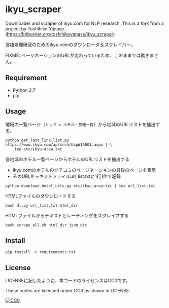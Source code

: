 ikyu_scraper
====

Downloader and scraper of ikyu.com for NLP research.
This is a fork from a project by Toshihiko Yanase.
(https://bitbucket.org/toshihikoyanase/ikyu_scraper)

言語処理研究のためのikyu.comのダウンローダ＆スクレイパー。

FIXME: ページネーションのURLが変わっているため、このままでは動きません。

## Requirement

* Python 2.7
* pip

## Usage

地域の一覧ページ（`トップ > ホテル・旅館一覧`）から地域のURLリストを抽出する。

```
python get_last_link_list.py https://www.ikyu.com/ap/srch/UspW15001.aspx | \
    tee etc/ikyu-area.txt
```


各地域のホテル一覧ページからホテルのURLリストを抽出する
- ikyu.comのホテルのクチコミのページネーションの最後のページを表示
- そのURLをテキストファイルurl_list.txtに1行1件で記録

```
python download_hotel_urls.py etc/ikyu-area.txt | tee url_list.txt
```

HTMLファイルのダウンロードする

```
bash dl.py url_list.txt html_dir
```

HTMLファイルからテキストとレーティングをスクレイプする

```
bash scrape_all.sh html_dir json_dir
```

## Install


```
pip install -r requirements.txt
```


## License

LICENSEに記したように、本コードのライセンスはCC0です。

These codes are licensed under CC0 as shown in LICENSE.

[![CC0](http://i.creativecommons.org/p/zero/1.0/88x31.png "CC0")](http://creativecommons.org/publicdomain/zero/1.0/deed.ja)